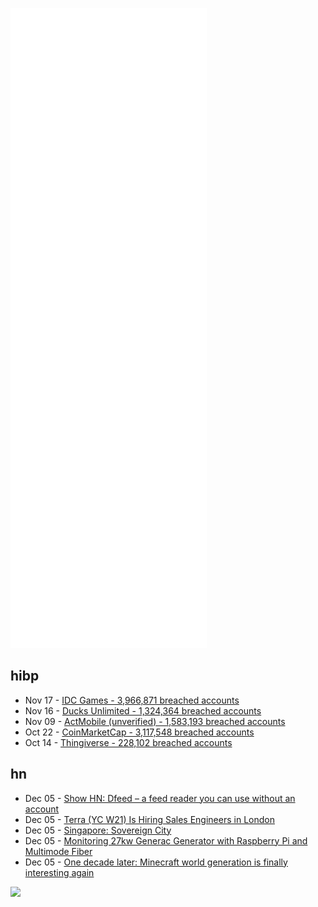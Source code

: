 ![Metrics](https://raw.githubusercontent.com/phixion/phixion/master/metrics.svg)

## hibp

<!--
for https://github.com/phixion/phixion/blob/main/.github/workflows/feeds.yml
-->
<!--START_SECTION:haveibeenpwnd-->
- Nov 17 - [IDC Games - 3,966,871 breached accounts](https://haveibeenpwned.com/PwnedWebsites#IDCGames)
- Nov 16 - [Ducks Unlimited - 1,324,364 breached accounts](https://haveibeenpwned.com/PwnedWebsites#DucksUnlimited)
- Nov 09 - [ActMobile (unverified) - 1,583,193 breached accounts](https://haveibeenpwned.com/PwnedWebsites#ActMobile)
- Oct 22 - [CoinMarketCap - 3,117,548 breached accounts](https://haveibeenpwned.com/PwnedWebsites#CoinMarketCap)
- Oct 14 - [Thingiverse - 228,102 breached accounts](https://haveibeenpwned.com/PwnedWebsites#Thingiverse)
<!--END_SECTION:haveibeenpwnd-->

## hn

<!--
for https://github.com/phixion/phixion/blob/main/.github/workflows/feeds.yml
-->
<!--START_SECTION:hn-->
- Dec 05 - [Show HN: Dfeed – a feed reader you can use without an account](https://dfeed.net/)
- Dec 05 - [Terra (YC W21) Is Hiring Sales Engineers in London](https://www.ycombinator.com/companies/terra/jobs/CoiffSb-sales-engineer)
- Dec 05 - [Singapore: Sovereign City](https://devonzuegel.com/post/singapore-sovereign-city)
- Dec 05 - [Monitoring 27kw Generac Generator with Raspberry Pi and Multimode Fiber](https://blog.networkprofile.org/monitoring-generac-generator-with-raspberry-pi-and-om3-fiber/)
- Dec 05 - [One decade later: Minecraft world generation is finally interesting again](https://dither8.xyz/blog/minecraft-cliffs-terrain/)
<!--END_SECTION:hn-->

<!--
for https://yhype.me
-->
![](https://hit.yhype.me/github/profile?user_id=13013670)
